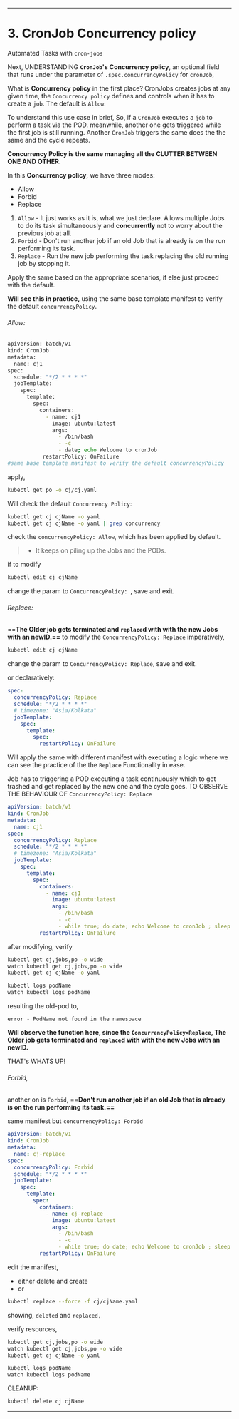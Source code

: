 
---
# 3. CronJob Concurrency policy

Automated Tasks with `cron-jobs`

Next, 
UNDERSTANDING **`CronJob`'s Concurrency policy**, an optional field that runs under the parameter of `.spec.concurrencyPolicy` for `cronJob`,

What is  **Concurrency policy** in the first place?
CronJobs creates jobs at any given time, the `Concurrency policy` defines and controls when it has to create a `job`. The default is `Allow`.

To understand this use case in brief,
So, if a `CronJob` executes a `job` to perform a task via the
POD. meanwhile, another one gets triggered while the first job is still running. Another `CronJob` triggers the same does the the same and the cycle repeats. 

**Concurrency Policy is the same managing all the CLUTTER BETWEEN ONE AND OTHER.**

In this **Concurrency policy**, we have three modes:
- Allow
- Forbid
- Replace

1) `Allow` - It just works as it is, what we just declare. Allows multiple Jobs to do its task simultaneously and **concurrently** not to worry about the previous job at all.
2) `Forbid` -  Don't run another job if an old Job that is already is on the run performing its task.
3) `Replace` - Run the new job performing the task replacing the old running job by stopping it.

Apply the same based on the appropriate scenarios, if else just proceed with the default.

**Will see this in practice,** using the same base template manifest to verify the default `concurrencyPolicy`.

###### Allow:
```sh
apiVersion: batch/v1
kind: CronJob
metadata:
  name: cj1
spec:
  schedule: "*/2 * * * *"
  jobTemplate:
    spec:
      template:
        spec:
          containers:
            - name: cj1
              image: ubuntu:latest
              args:
                - /bin/bash
                - -c
                - date; echo Welcome to cronJob
           restartPolicy: OnFailure
#same base template manifest to verify the default concurrencyPolicy
```
apply,
```sh
kubectl get po -o cj/cj.yaml
```

Will check the default `Concurrency Policy`:
```sh
kubectl get cj cjName -o yaml
kubectl get cj cjName -o yaml | grep concurrency
```
check the `concurrencyPolicy: Allow`, which has been applied by default.
>+ It keeps on piling up the Jobs and the PODs.

if to modify
```sh
kubectl edit cj cjName 
```
change the param to `ConcurrencyPolicy: `, save and exit. 

###### Replace:
==**The Older job gets terminated and `replace`d with with the new Jobs with an newID.==** 
to modify the `ConcurrencyPolicy: Replace`
imperatively,
```sh
kubectl edit cj cjName 
```
change the param to `ConcurrencyPolicy: Replace`, save and exit. 

or declaratively:
```yaml
spec:
  concurrencyPolicy: Replace
  schedule: "*/2 * * * *"
  # timezone: "Asia/Kolkata"
  jobTemplate:
    spec:
      template:
        spec:
          restartPolicy: OnFailure

```

Will apply the same with different manifest with executing a logic where we can see the practice of the the `Replace` Functionality in ease. 

Job has to triggering a POD executing a task continuously which to get trashed and get replaced by the new one and the cycle goes. TO OBSERVE THE BEHAVIOUR OF `ConcurrencyPolicy: Replace`

```yaml
apiVersion: batch/v1
kind: CronJob
metadata:
  name: cj1
spec:
  concurrencyPolicy: Replace
  schedule: "*/2 * * * *"
  # timezone: "Asia/Kolkata"
  jobTemplate:
    spec:
      template:
        spec:
          containers:
            - name: cj1
              image: ubuntu:latest
              args:
                - /bin/bash
                - -c
                - while true; do date; echo Welcome to cronJob ; sleep 10; done
          restartPolicy: OnFailure
```

after modifying, verify
```sh
kubectl get cj,jobs,po -o wide
watch kubectl get cj,jobs,po -o wide
kubectl get cj cjName -o yaml
```
```sh
kubectl logs podName
watch kubectl logs podName
```

resulting the old-pod to,
```
error - PodName not found in the namespace
```
**Will observe the function here, since the `ConcurrencyPolicy=Replace`, 
The Older job gets terminated and `replace`d with with the new Jobs with an newID.** 

THAT's WHATS UP!

###### Forbid,
another on is `Forbid`,
==**Don't run another job if an old Job that is already is on the run performing its task.==** 

same manifest but `concurrencyPolicy: Forbid`
```yaml
apiVersion: batch/v1
kind: CronJob
metadata:
  name: cj-replace
spec:
  concurrencyPolicy: Forbid
  schedule: "*/2 * * * *"
  jobTemplate:
    spec:
      template:
        spec:
          containers:
            - name: cj-replace
              image: ubuntu:latest
              args:
                - /bin/bash
                - -c
                - while true; do date; echo Welcome to cronJob ; sleep 10; done
          restartPolicy: OnFailure
```

edit the manifest,
- either delete and create
- or
```sh
kubectl replace --force -f cj/cjName.yaml
```
showing, `deleted` and `replaced,`

verify resources,
```sh
kubectl get cj,jobs,po -o wide
watch kubectl get cj,jobs,po -o wide
kubectl get cj cjName -o yaml
```
```sh
kubectl logs podName
watch kubectl logs podName
```

CLEANUP:
```sh
kubectl delete cj cjName
```

---
